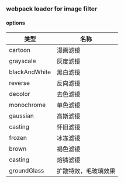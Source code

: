 ### webpack loader for image filter

#### options

类型|名称
---|---
cartoon|漫画滤镜
grayscale|灰度滤镜
blackAndWhite|黑白滤镜
reverse|反向滤镜
decolor|去色滤镜
monochrome|单色滤镜
gaussian|高斯滤镜
casting|怀旧滤镜
frozen|冰冻滤镜
brown|褐色滤镜
casting|熔铸滤镜
groundGlass|扩散特效，毛玻璃效果